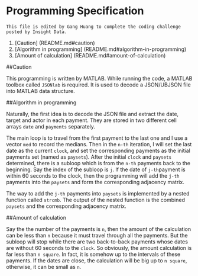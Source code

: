 # Programming Specification
`This file is edited by Gang Huang to complete the coding challenge posted by Insight Data.` 

1.  [Caution] (README.md#caution)
2.  [Algorithm in programming] (README.md#algorithm-in-programming)
3.  [Amount of calculation] (README.md#amount-of-calculation)


##Caution

This programming is written by MATLAB. While running the code, a MATLAB toolbox called `JSONlab` is required. It is used to decode a JSON/UBJSON file into MATLAB data structure.

##Algorithm in programming

Naturally, the first idea is to decode the JSON file and extract the date, target and actor in each payment. They are stored in two different cell arrays `date` and `payments` separately. 

The main loop is to travel from the first payment to the last one and I use a vector `med` to record the medians. Then in the `n-th` iteration, I will set the last date as the current `clock`, and set the corresponding payments as the initial payments set (named as `paysets`). After the initial `clock` and `paysets` determined, there is a subloop which is from the `n-th` payments back to the beginning. Say the index of the subloop is `j`. If the date of `j-th`payment is within 60 seconds to the clock, then the programming will add the `j-th` payments into the `paysets` and form the corresponding adjacency matrix. 

The way to add the `j-th` payments into `paysets` is implemented by a nested function called `strcmb`. The output of the nested function is the combined `paysets` and the corresponding adjacency matrix.


##Amount of calculation

Say the the number of the payments is `n`, then the amount of the calculation can be less than `n` because it must travel through all the payments. But the subloop will stop while there are two back-to-back payments whose dates are without 60 seconds to the `clock`. So obviously, the amount calculation is far less than `n square`. In fact, it is somehow up to the intervals of these payments. If the dates are close, the calculation will be big up to `n square`, otherwise, it can be small as `n`.


